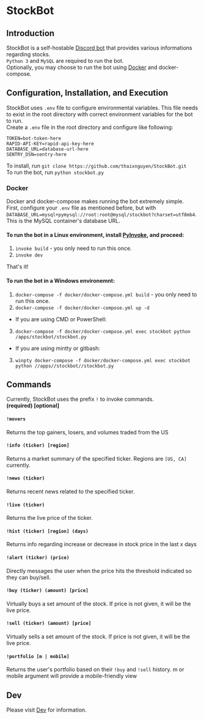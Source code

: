 # StockBot
## Introduction
StockBot is a self-hostable [Discord bot](https://discordpy.readthedocs.io/en/latest/index.html) that provides various informations regarding stocks.  
`Python 3` and `MySQL` are required to run the bot.  
Optionally, you may choose to run the bot using [Docker](https://www.docker.com/) and docker-compose.  

## Configuration, Installation, and Execution
StockBot uses `.env` file to configure environmental variables. This file needs to exist in the root directory with correct environment variables for the bot to run.  
Create a `.env` file in the root directory and configure like following:
```
TOKEN=bot-token-here
RAPID-API-KEY=rapid-api-key-here
DATABASE_URL=database-url-here
SENTRY_DSN=sentry-here
```
To install, run `git clone https://github.com/thaixnguyen/StockBot.git`  
To run the bot, run `python stockbot.py`

### Docker
Docker and docker-compose makes running the bot extremely simple.  
First, configure your `.env` file as mentioned before, but with `DATABASE_URL=mysql+pymysql://root:root@mysql/stockbot?charset=utf8mb4`.  
This is the MySQL container's database URL.  
#### To run the bot in a Linux environment, install [PyInvoke](http://www.pyinvoke.org/), and proceed:
  1. `invoke build` - you only need to run this once.
  2. `invoke dev`  

That's it!  

#### To run the bot in a Windows environemnt:
1. `docker-compose -f docker/docker-compose.yml build` - you only need to run this once.
2. `docker-compose -f docker/docker-compose.yml up -d`  
* If you are using CMD or PowerShell:  
3. `docker-compose -f docker/docker-compose.yml exec stockbot python /apps/stockbot/stockbot.py`  
* If you are using mintty or gitbash:  
3. `winpty docker-compose -f docker/docker-compose.yml exec stockbot python //apps//stockbot//stockbot.py`


## Commands
Currently, StockBot uses the prefix `!` to invoke commands.  
**(required) [optional]**

#### `!movers`
Returns the top gainers, losers, and volumes traded from the US  

#### `!info (ticker) [region]`  
Returns a market summary of the specified ticker. Regions are `[US, CA]` currently.  

#### `!news (ticker)`
Returns recent news related to the specified ticker.  

#### `!live (ticker)`
Returns the live price of the ticker.  

#### `!hist (ticker) [region] (days)`
Returns info regarding increase or decrease in stock price in the last x days  

#### `!alert (ticker) (price)`
Directly messages the user when the price hits the threshold indicated so they can buy/sell.  

#### `!buy (ticker) (amount) [price]`
Virtually buys a set amount of the stock. If price is not given, it will be the live price.  

#### `!sell (ticker) (amount) [price]`
Virtually sells a set amount of the stock. If price is not given, it will be the live price. 

#### `!portfolio [m | mobile]`
Returns the user's portfolio based on their `!buy` and `!sell` history. m or mobile argument will provide a mobile-friendly view

## Dev
Please visit [Dev](https://github.com/thaixnguyen/StockBot/blob/master/README.dev.md) for information.  
